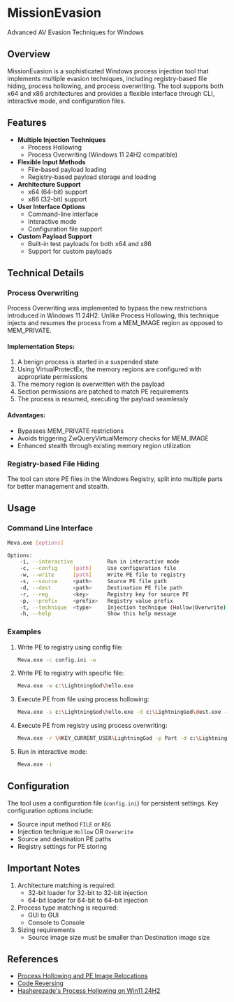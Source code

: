 # MissionEvasion
Advanced AV Evasion Techniques for Windows

## Overview
MissionEvasion is a sophisticated Windows process injection tool that implements multiple evasion techniques, including registry-based file hiding, process hollowing, and process overwriting. The tool supports both x64 and x86 architectures and provides a flexible interface through CLI, interactive mode, and configuration files.

## Features
- **Multiple Injection Techniques**
  - Process Hollowing
  - Process Overwriting (Windows 11 24H2 compatible)
- **Flexible Input Methods**
  - File-based payload loading
  - Registry-based payload storage and loading
- **Architecture Support**
  - x64 (64-bit) support
  - x86 (32-bit) support
- **User Interface Options**
  - Command-line interface
  - Interactive mode
  - Configuration file support
- **Custom Payload Support**
  - Built-in test payloads for both x64 and x86
  - Support for custom payloads

## Technical Details

### Process Overwriting
Process Overwriting was implemented to bypass the new restrictions introduced in Windows 11 24H2. Unlike Process Hollowing, this technique injects and resumes the process from a MEM_IMAGE region as opposed to MEM_PRIVATE.

#### Implementation Steps:
1. A benign process is started in a suspended state
2. Using VirtualProtectEx, the memory regions are configured with appropriate permissions
3. The memory region is overwritten with the payload
4. Section permissions are patched to match PE requirements
5. The process is resumed, executing the payload seamlessly

#### Advantages:
- Bypasses MEM_PRIVATE restrictions
- Avoids triggering ZwQueryVirtualMemory checks for MEM_IMAGE
- Enhanced stealth through existing memory region utilization

### Registry-based File Hiding
The tool can store PE files in the Windows Registry, split into multiple parts for better management and stealth.

## Usage

### Command Line Interface
```bash
Meva.exe [options]

Options:
    -i, --interactive           Run in interactive mode
    -c, --config     [path]     Use configuration file
    -w, --write      [path]     Write PE file to registry
    -s, --source     <path>     Source PE file path
    -d, --dest       <path>     Destination PE file path
    -r, --reg        <key>      Registry key for source PE
    -p, --prefix     <prefix>   Registry value prefix
    -t, --technique  <type>     Injection technique (Hollow|Overwrite)
    -h, --help                  Show this help message
```

### Examples
1. Write PE to registry using config file:
   ```bash
   Meva.exe -c config.ini -w
   ```

2. Write PE to registry with specific file:
   ```bash
   Meva.exe -w c:\LightningGod\hello.exe
   ```

3. Execute PE from file using process hollowing:
   ```bash
   Meva.exe -s c:\LightningGod\hello.exe -d c:\LightningGod\dest.exe -t Hollow
   ```

4. Execute PE from registry using process overwriting:
   ```bash
   Meva.exe -r \HKEY_CURRENT_USER\LightningGod -p Part -d c:\LightningGod\dest.exe -t Overwrite
   ```

5. Run in interactive mode:
   ```bash
   Meva.exe -i
   ```

## Configuration
The tool uses a configuration file (`config.ini`) for persistent settings. Key configuration options include:
- Source input method `FILE` or `REG`
- Injection technique `Hollow` OR `Overwrite`
- Source and destination PE paths
- Registry settings for PE storing

## Important Notes
1. Architecture matching is required:
   - 32-bit loader for 32-bit to 32-bit injection
   - 64-bit loader for 64-bit to 64-bit injection
2. Process type matching is required:
   - GUI to GUI
   - Console to Console
3. Sizing requirements
   - Source image size must be smaller than Destination image size

## References
- [Process Hollowing and PE Image Relocations](https://www.ired.team/offensive-security/code-injection-process-injection/process-hollowing-and-pe-image-relocations)
- [Code Reversing](https://www.codereversing.com/archives/261)
- [Hasherezade's Process Hollowing on Win11 24H2](https://hshrzd.wordpress.com/2025/01/27/process-hollowing-on-windows-11-24h2/)
